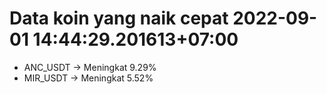 # Data koin yang naik cepat 2022-09-01 14:44:29.201613+07:00

* ANC_USDT -> Meningkat 9.29%
* MIR_USDT -> Meningkat 5.52%
